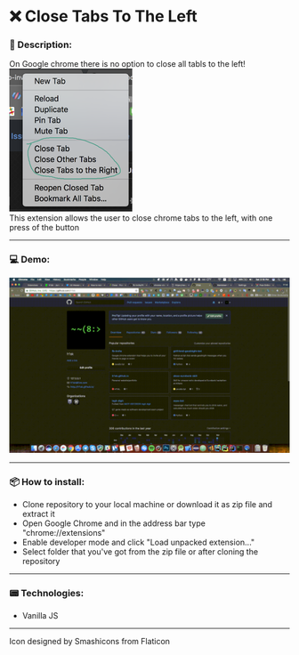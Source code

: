 # ❌ Close Tabs To The Left

### 📝 Description:

On Google chrome there is no option to close all tabls to the left!
<br>
<img src="https://raw.githubusercontent.com/fr1sk/chrome-close-to-the-left/master/git-resources/chrome.png" width="221" height="257">
<br>
This extension allows the user to close chrome tabs to the left, with one press of the button

------
### 💻 Demo:

![alt tag](https://raw.githubusercontent.com/fr1sk/chrome-close-to-the-left/master/git-resources/demo.gif )

------
### 📦 How to install:

* Clone repository to your local machine or download it as zip file and extract it
* Open Google Chrome and in the address bar type "chrome://extensions"
* Enable developer mode and click "Load unpacked extension..."
* Select folder that you've got from the zip file or after cloning the repository

------
### 📟 Technologies:

* Vanilla JS

------

Icon designed by Smashicons from Flaticon
